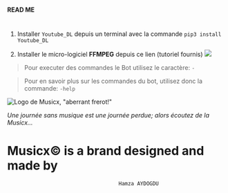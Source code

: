 # ###################
#### __READ ME__ ####
# ###################

1. Installer `Youtube_DL` depuis un terminal avec la commande `pip3 install Youtube_DL`

2. Installer le micro-logiciel __FFMPEG__ depuis ce lien (tutoriel fournis) ![](https://www.geeksforgeeks.org/how-to-install-ffmpeg-on-windows/)

> Pour executer des commandes le Bot utilisez le caractère: `-`

> Pour en savoir plus sur les commandes du bot, utilisez donc la commande: `-help`

![Logo de Musicx, "aberrant frerot!"](musicx.ico)

_Une journée sans musique est une journée perdue; alors écoutez de la Musicx..._

# Musicx© is a brand designed and made by 
                                        Hamza AYDOGDU
